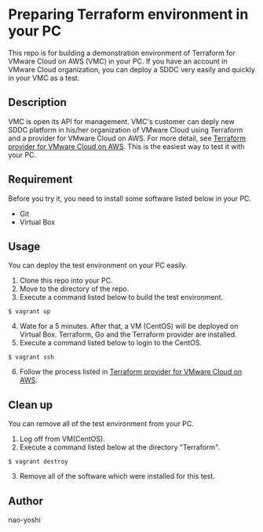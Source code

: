 # Preparing Terraform environment in your PC
This repo is for building a demonstration environment of Terraform for VMware Cloud on AWS (VMC) in your PC. If you have an account in VMware Cloud organization, you can deploy a SDDC very easily and quickly in your VMC as a test. 

## Description
VMC is open its API for management. VMC's customer can deply new SDDC platform in his/her organization of VMware Cloud using Terraform and a provider for VMware Cloud on AWS. For more detail, see [Terraform provider for VMware Cloud on AWS](https://github.com/vmware/terraform-provider-vmc). This is the easiest way to test it with your PC.


## Requirement
Before you try it, you need to install some software listed below in your PC.
- Git
- Virtual Box


## Usage
You can deploy the test environment on your PC easily.
1. Clone this repo into your PC.
2. Move to the directory of the repo.
3. Execute a command listed below to build the test environment.
  ```
  $ vagrant up
  ```
4. Wate for a 5 minutes. After that, a VM (CentOS) will be deployed on Virtual Box. Terraform, Go and the Terraform provider are installed.
5. Execute a command listed below to login to the CentOS.
  ```
  $ vagrant ssh
  ```
6. Follow the process listed in [Terraform provider for VMware Cloud on AWS](https://github.com/vmware/terraform-provider-vmc). 

## Clean up
You can remove all of the test environment from your PC.

1. Log off from VM(CentOS).
2. Execute a command listed below at the directory "Terraform".
```
$ vagrant destroy
```
3. Remove all of the software which were installed for this test.


## Author
nao-yoshi
